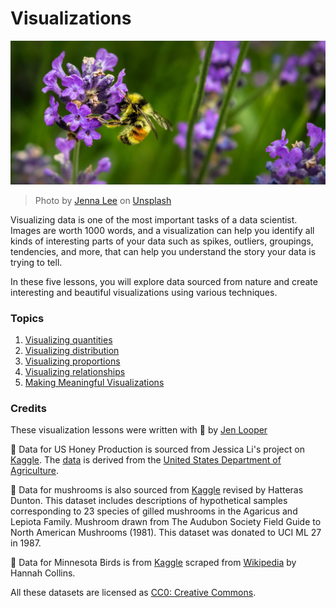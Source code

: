 # Visualizations

![a bee on a lavender flower](./images/bee.jpg)
> Photo by <a href="https://unsplash.com/@jenna2980?utm_source=unsplash&utm_medium=referral&utm_content=creditCopyText">Jenna Lee</a> on <a href="https://unsplash.com/s/photos/bees-in-a-meadow?utm_source=unsplash&utm_medium=referral&utm_content=creditCopyText">Unsplash</a>
  

Visualizing data is one of the most important tasks of a data scientist. Images are worth 1000 words, and a visualization can help you identify all kinds of interesting parts of your data such as spikes, outliers, groupings, tendencies, and more, that can help you understand the story your data is trying to tell. 

In these five lessons, you will explore data sourced from nature and create interesting and beautiful visualizations using various techniques.
### Topics

1. [Visualizing quantities](09-visualization-quantities/README.md)
1. [Visualizing distribution](10-visualization-distributions/README.md)
1. [Visualizing proportions](11-visualization-proportions/README.md)
1. [Visualizing relationships](12-visualization-relationships/README.md)
1. [Making Meaningful Visualizations](13-meaningful-visualizations/README.md)

### Credits

These visualization lessons were written with 🌸 by [Jen Looper](https://twitter.com/jenlooper)

🍯 Data for US Honey Production is sourced from Jessica Li's project on [Kaggle](https://www.kaggle.com/jessicali9530/honey-production). The [data](https://usda.library.cornell.edu/concern/publications/rn301137d) is derived from the [United States Department of Agriculture](https://www.nass.usda.gov/About_NASS/index.php).

🍄 Data for mushrooms is also sourced from [Kaggle](https://www.kaggle.com/hatterasdunton/mushroom-classification-updated-dataset) revised by Hatteras Dunton. This dataset includes descriptions of hypothetical samples corresponding to 23 species of gilled mushrooms in the Agaricus and Lepiota Family. Mushroom drawn from The Audubon Society Field Guide to North American Mushrooms (1981). This dataset was donated to UCI ML 27 in 1987.

🦆 Data for Minnesota Birds is from [Kaggle](https://www.kaggle.com/hannahcollins/minnesota-birds) scraped from [Wikipedia](https://en.wikipedia.org/wiki/List_of_birds_of_Minnesota) by Hannah Collins.

All these datasets are licensed as [CC0: Creative Commons](https://creativecommons.org/publicdomain/zero/1.0/).




